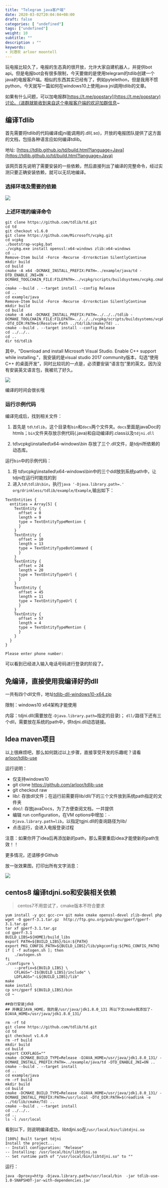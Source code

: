 ```yaml
---
title: "Telegram java客户端"
date: 2020-03-02T20:04:04+08:00
draft: false
categories: [ "undefined"]
tags: ["undefined"]
weight: 10
subtitle: ""
description : ""
keywords:
- 刘港欢 arloor moontell
---
```


玩电报比较久了，电报的生态真的很开放，允许大家自建机器人，并提供bot api。但是电报bot会有很多限制，今天要做的是使用telegram的tdlib创建一个java的电报客户端。相似的东西其实已经有了，例如pytelethon，但是我用不惯python，今天就写一篇如何在windows10上使用java jni调用tdlib的文章。

如果有什么问题，可以加电报群[https://t.me/popstary](https://t.me/popstary)讨论。（进群就能收到来自这个电报客户端的欢迎加群信息~

<!--more-->

## 编译Tdlib

首先需要将tdlib的代码编译成jni能调用的.dll(.so)，开放的电报团队提供了这方面的文档，包括各种语言应如何编译tdlib。

地址: [https://tdlib.github.io/td/build.html?language=Java](https://tdlib.github.io/td/build.html?language=Java)

该网页首先说明了需要安装的一些依赖，然后直接列出了编译的完整命令，经过实测只要正确安装依赖，就可以无坑地编译。


### 选择环境及需要的依赖

![](/img/dependency-4-tdlib-windows.png)


### 上述环境的编译命令
```shell
git clone https://github.com/tdlib/td.git
cd td
git checkout v1.6.0
git clone https://github.com/Microsoft/vcpkg.git
cd vcpkg
./bootstrap-vcpkg.bat
./vcpkg.exe install openssl:x64-windows zlib:x64-windows
cd ..
Remove-Item build -Force -Recurse -ErrorAction SilentlyContinue
mkdir build
cd build
cmake -A x64 -DCMAKE_INSTALL_PREFIX:PATH=../example/java/td -DTD_ENABLE_JNI=ON -DCMAKE_TOOLCHAIN_FILE:FILEPATH=../vcpkg/scripts/buildsystems/vcpkg.cmake ..
cmake --build . --target install --config Release
cd ..
cd example/java
Remove-Item build -Force -Recurse -ErrorAction SilentlyContinue
mkdir build
cd build
cmake -A x64 -DCMAKE_INSTALL_PREFIX:PATH=../../../tdlib -DCMAKE_TOOLCHAIN_FILE:FILEPATH=../../../vcpkg/scripts/buildsystems/vcpkg.cmake -DTd_DIR:PATH=$(Resolve-Path ../td/lib/cmake/Td) ..
cmake --build . --target install --config Release
cd ../../..
cd ..
dir td/tdlib
```

其中，"Download and install Microsoft Visual Studio. Enable C++ support while installing."，我安装的是visual studio 2017 community版本，勾选“使用 C++ 的桌面开发”，同时比较坑的一点是，必须要安装“语言包”里的英文。因为没有安装英文语言包，我被坑了好久。

![](/img/vs-4-tdlib-compile.png)



编译的时间会很长哦

### 运行示例代码

编译完成后，找到相关文件：

1. 首先是 `td\tdlib`，这个目录有`bin`和`docs`两个文件夹。`docs`里面是javaDoc的htmls；`bin`文件夹存放示例代码(.java)和自动编译的.class以及`tdjni.dll`

2. td\vcpkg\installed\x64-windows\bin 存放了三个.dll文件，是tdjni所依赖的动态库。

运行`bin`中的示例代码：

1. 将 td\vcpkg\installed\x64-windows\bin中的三个ddl放到系统path中，让tdjni在运行时能找的到
2. 进入`td\tdlib\bin`，执行`java '-Djava.library.path=.' org/drinkless/tdlib/example/Example`,输出如下：

```
TextEntities {
  entities = Array[5] {
    TextEntity {
      offset = 0
      length = 9
      type = TextEntityTypeMention {
      }
    }
    TextEntity {
      offset = 10
      length = 13
      type = TextEntityTypeBotCommand {
      }
    }
    TextEntity {
      offset = 24
      length = 20
      type = TextEntityTypeUrl {
      }
    }
    TextEntity {
      offset = 45
      length = 11
      type = TextEntityTypeUrl {
      }
    }
    TextEntity {
      offset = 57
      length = 4
      type = TextEntityTypeMention {
      }
    }
  }
}

Please enter phone number:
```

可以看到已经进入输入电话号码进行登录的阶段了。

## 免编译，直接使用我编译好的dll

一共有四个dll文件，地址[tdlib-dll-windows10-x64.zip](http://cdn.arloor.com/tool/tdlib-dll-windows10-x64.zip)

限制：windows10 x64架构才能使用

内容：tdjni.dll(需要放在`-Djava.library.path=`指定的目录)； `dll/`路径下还有三个dll，需要放在系统的path中，供tdjni.dll动态链接。

## Idea maven项目

以上很麻烦吧，那么如何跳过以上步骤，直接享受开发的乐趣呢？请看[arloor/tdlib-use](https://github.com/arloor/tdlib-use)

运行说明：

- 仅支持windows10
- git clone https://github.com/arloor/tdlib-use
- git checkout raw 
- lib/: 存放dll文件；在运行前需要将lib/dll/下的三个文件放到系统path指定的文件夹
- doc/: 存放javaDocs，为了方便查阅文档，一并提供
- 编辑 run configuration，在VM options中增加：`-Djava.library.path=lib`，以指定tgjni.dll的查询路径为lib/
- 点击运行，会进入电报登录过程

注意：如果你开了idea后再添加新的path，那么需要重启idea才能使新的path生效！！

更多情况，还请移步Github

放一张效果图，打印出所有文字消息：

![](/img/tdlib-use-msgs.png)

## centos8 编译tdjni.so和安装相关依赖

> centos7不用尝试了，cmake版本不符合要求

```
yum install -y gcc gcc-c++ git make cmake openssl-devel zlib-devel php
wget -O gperf-3.1.tar.gz  http://ftp.gnu.org/pub/gnu/gperf/gperf-3.1.tar.gz
tar xf gperf-3.1.tar.gz
cd gperf-3.1
BUILD_LIBS=${HOME}/build_libs
export PATH=${BUILD_LIBS}/bin:${PATH}
export PKG_CONFIG_PATH=${BUILD_LIBS}/lib/pkgconfig:${PKG_CONFIG_PATH}
if [ -f autogen.sh ]; then
    ./autogen.sh
fi
./configure \
    --prefix=${BUILD_LIBS} \
    CFLAGS="-I${BUILD_LIBS}/include" \
    LDFLAGS="-L${BUILD_LIBS}/lib"
make
make install
cp src/gperf ${BUILD_LIBS}/bin
cd ~

##自行安装jdk8 
## 并确定JAVA_HOME，我的是/usr/java/jdk1.8.0_131 所以下文cmake我添加了-DJAVA_HOME=/usr/java/jdk1.8.0_131/

rm -rf td
git clone https://github.com/tdlib/td.git
cd td
git checkout v1.6.0
rm -rf build
mkdir build
cd build
export CXXFLAGS=""
cmake -DCMAKE_BUILD_TYPE=Release -DJAVA_HOME=/usr/java/jdk1.8.0_131/ -DCMAKE_INSTALL_PREFIX:PATH=../example/java/td -DTD_ENABLE_JNI=ON ..
cmake --build . --target install
cd ..
cd example/java
rm -rf build
mkdir build
cd build
cmake -DCMAKE_BUILD_TYPE=Release -DJAVA_HOME=/usr/java/jdk1.8.0_131/ -DCMAKE_INSTALL_PREFIX:PATH=/usr/local -DTd_DIR:PATH=$(readlink -e ../td/lib/cmake/Td) ..
cmake --build . --target install
cd ../../..
cd ..
ls -l /usr/local
```

看到以下，则说明编译成功，libtdjni.so在`/usr/local/bin/libtdjni.so`



```
[100%] Built target tdjni
Install the project...
-- Install configuration: "Release"
-- Installing: /usr/local/bin/libtdjni.so
-- Set runtime path of "/usr/local/bin/libtdjni.so" to ""
```


运行：

```
java -Dproxy=http -Djava.library.path=/usr/local/bin  -jar tdlib-use-1.0-SNAPSHOT-jar-with-dependencies.jar
```
